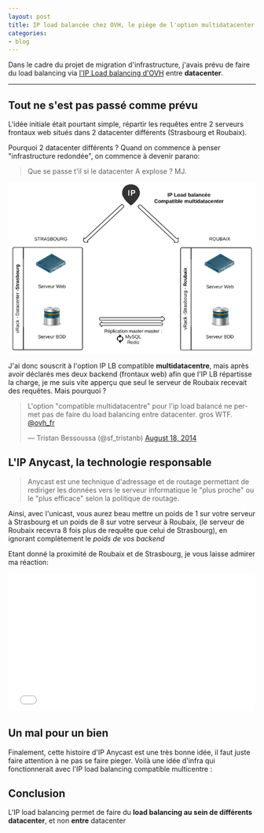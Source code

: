 ```yaml
---
layout: post
title: IP load balancée chez OVH, le piège de l'option multidatacenter
categories:
- blog
---
```


Dans le cadre du projet de migration d'infrastructure, j'avais prévu de faire du load balancing via <a href="https://www.ovh.com/fr/solutions/ip-load-balancing/" target="_blank">l'IP Load balancing d'OVH</a> entre **datacenter**.

---


## Tout ne s'est pas passé comme prévu

L'idée initiale était pourtant simple, répartir les requêtes entre 2 serveurs frontaux web situés dans 2 datacenter différents (Strasbourg et Roubaix).

Pourquoi 2 datacenter différents ? Quand on commence à penser "infrastructure redondée", on commence à devenir parano:

> Que se passe t'il si le datacenter A explose ? MJ.


![Idée initiale](/assets/images/ovh_lb_initial_idea.png)


J'ai donc souscrit à l'option IP LB compatible **multidatacentre**, mais après avoir déclarés mes deux backend (frontaux web) afin que l'IP LB répartisse la charge, je me suis vite apperçu que seul le serveur de Roubaix recevait des requêtes. Mais pourquoi ?

<blockquote class="twitter-tweet" lang="en"><p>L&#39;option &quot;compatible multidatacentre&quot; pour l&#39;ip load balancé ne permet pas de faire du load balancing entre datacenter. gros WTF. <a href="https://twitter.com/ovh_fr">@ovh_fr</a></p>&mdash; Tristan Bessoussa (@sf_tristanb) <a href="https://twitter.com/sf_tristanb/statuses/501338034051502080">August 18, 2014</a></blockquote>
<script async src="//platform.twitter.com/widgets.js" charset="utf-8"></script>

## L'IP Anycast, la technologie responsable 

> Anycast est une technique d'adressage et de routage permettant de rediriger les données vers le serveur informatique le "plus proche" ou le "plus efficace" selon la politique de routage.

 Ainsi, avec l'unicast, vous aurez beau mettre un poids de 1 sur votre serveur à Strasbourg et un poids de 8 sur votre serveur à Roubaix, (le serveur de Roubaix recevra 8 fois plus de requête que celui de Strasbourg),  en ignorant complètement le _poids de vos backend_

Etant donné la proximité de Roubaix et de Strasbourg, je vous laisse admirer ma réaction:

<iframe src="//giphy.com/embed/gyCv1uP2HaIH6?playOnHover=true" width="500" height="281" frameBorder="0" webkitAllowFullScreen mozallowfullscreen allowFullScreen></iframe>

## Un mal pour un bien

Finalement, cette histoire d'IP Anycast est une très bonne idée, il faut juste faire attention à ne pas se faire pieger.
Voilà une idée d'infra qui fonctionnerait avec l'IP load balancing compatible multicentre :

## Conclusion

L'IP load balancing permet de faire du **load balancing au sein de différents datacenter**, et non **entre** datacenter 
